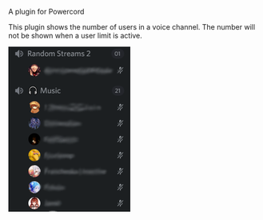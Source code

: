 A plugin for Powercord

This plugin shows the number of users in a voice channel.
The number will not be shown when a user limit is active.

![Voice channel with number of users](./example.png)
